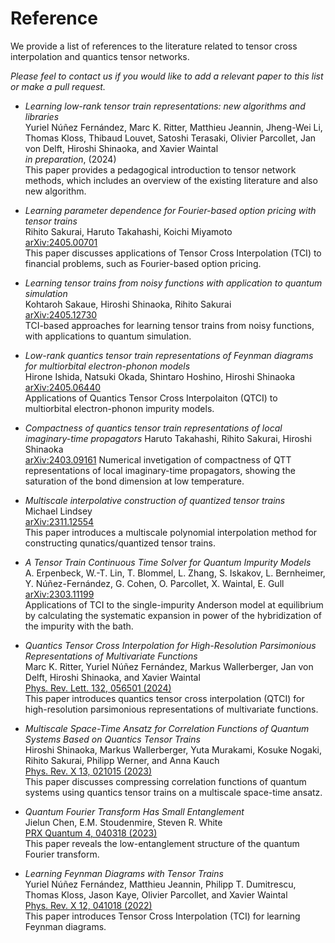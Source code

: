 # Reference

We provide a list of references to the literature related to tensor cross interpolation and quantics tensor networks.

*Please feel to contact us if you would like to add a relevant paper to this list or make a pull request.*

* *Learning low-rank tensor train representations: new algorithms and libraries*<br>
Yuriel Núñez Fernández, Marc K. Ritter, Matthieu Jeannin, Jheng-Wei Li, Thomas Kloss, Thibaud Louvet, Satoshi Terasaki, Olivier Parcollet, Jan von Delft, Hiroshi Shinaoka, and Xavier Waintal<br>
*in preparation*, (2024)<br>
This paper provides a pedagogical introduction to tensor network methods, which includes an overview of the existing literature and also new algorithm.

* *Learning parameter dependence for Fourier-based option pricing with tensor trains*<br>
Rihito Sakurai, Haruto Takahashi, Koichi Miyamoto<br>
[arXiv:2405.00701](https://arxiv.org/abs/2405.00701)<br>
This paper discusses applications of Tensor Cross Interpolation (TCI) to financial problems, such as Fourier-based option pricing.

* *Learning tensor trains from noisy functions with application to quantum simulation*<br>
Kohtaroh Sakaue, Hiroshi Shinaoka, Rihito Sakurai<br>
[arXiv:2405.12730](https://arxiv.org/abs/2405.12730)<br>
TCI-based approaches for learning tensor trains from noisy functions, with applications to quantum simulation.

* *Low-rank quantics tensor train representations of Feynman diagrams for multiorbital electron-phonon models*<br>
Hirone Ishida, Natsuki Okada, Shintaro Hoshino, Hiroshi Shinaoka<br>
[arXiv:2405.06440](https://arxiv.org/abs/2405.06440)<br>
Applications of Quantics Tensor Cross Interpolaiton (QTCI) to multiorbital electron-phonon impurity models.

* *Compactness of quantics tensor train representations of local imaginary-time propagators*
Haruto Takahashi, Rihito Sakurai, Hiroshi Shinaoka<br>
[arXiv:2403.09161](https://arxiv.org/abs/2403.09161)
Numerical invetigation of compactness of QTT representations of local imaginary-time propagators, showing the saturation of the bond dimension at low temperature.

* *Multiscale interpolative construction of quantized tensor trains*<br>
Michael Lindsey<br>
[arXiv:2311.12554](https://arxiv.org/abs/2311.12554)<br>
This paper introduces a multiscale polynomial interpolation method for constructing qunatics/quantized tensor trains.

* *A Tensor Train Continuous Time Solver for Quantum Impurity Models*<br>
A. Erpenbeck, W.-T. Lin, T. Blommel, L. Zhang, S. Iskakov, L. Bernheimer, Y. Núñez-Fernández, G. Cohen, O. Parcollet, X. Waintal, E. Gull<br>
[arXiv:2303.11199](https://arxiv.org/abs/2303.11199)<br>
Applications of TCI to the single-impurity Anderson model at equilibrium by calculating the systematic expansion in power of the hybridization of the impurity with the bath.

* *Quantics Tensor Cross Interpolation for High-Resolution Parsimonious Representations of Multivariate Functions*<br>
Marc K. Ritter, Yuriel Núñez Fernández, Markus Wallerberger, Jan von Delft, Hiroshi Shinaoka, and Xavier Waintal<br>
[Phys. Rev. Lett. 132, 056501 (2024)](https://journals.aps.org/prl/abstract/10.1103/PhysRevLett.132.056501)<br>
This paper introduces quantics tensor cross interpolation (QTCI) for high-resolution parsimonious representations of multivariate functions.


* *Multiscale Space-Time Ansatz for Correlation Functions of Quantum Systems Based on Quantics Tensor Trains*<br>
Hiroshi Shinaoka, Markus Wallerberger, Yuta Murakami, Kosuke Nogaki, Rihito Sakurai, Philipp Werner, and Anna Kauch<br>
[Phys. Rev. X 13, 021015 (2023)](https://journals.aps.org/prx/abstract/10.1103/PhysRevX.13.021015)<br>
This paper discusses compressing correlation functions of quantum systems using quantics tensor trains on a multiscale space-time ansatz.

* *Quantum Fourier Transform Has Small Entanglement*<br>
Jielun Chen, E.M. Stoudenmire, Steven R. White<br>
[PRX Quantum 4, 040318 (2023)](https://doi.org/10.1103/PRXQuantum.4.040318)<br>
This paper reveals the low-entanglement structure of the quantum Fourier transform.

* *Learning Feynman Diagrams with Tensor Trains*<br>
Yuriel Núñez Fernández, Matthieu Jeannin, Philipp T. Dumitrescu, Thomas Kloss, Jason Kaye, Olivier Parcollet, and Xavier Waintal<br>
[Phys. Rev. X 12, 041018 (2022)](https://doi.org/10.1103/PhysRevX.12.041018)<br>
This paper introduces Tensor Cross Interpolation (TCI) for learning Feynman diagrams.


